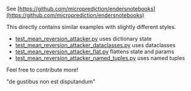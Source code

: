 
See [https://github.com/microprediction/endersnotebooks](https://github.com/microprediction/endersnotebooks)

This directly contains similar examples with slightly different styles. 

   - [test_mean_reversion_attacker.py](https://github.com/microprediction/endersgame/blob/main/tests/colabexamples/test_mean_reversion_attacker.py) uses dictionary state
   - [test_mean_reversion_attacker_dataclasses.py](https://github.com/microprediction/endersgame/blob/main/tests/colabexamples/test_mean_reversion_attacker_dataclasses.py) uses dataclasses
   - [test_mean_reversion_attacker_flat.py](https://github.com/microprediction/endersgame/blob/main/tests/colabexamples/test_mean_reversion_attacker_flat.py) flattens state and params
   - [test_mean_reversion_attacker_named_tuples.py](https://github.com/microprediction/endersgame/blob/main/tests/colabexamples/test_mean_reversion_attacker_named_tuples.py) uses named tuples

Feel free to contribute more! 

"de gustibus non est disputandum"
